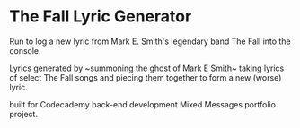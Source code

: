 # The Fall Lyric Generator

Run to log a new lyric from Mark E. Smith's legendary band The Fall into the console.

Lyrics generated by ~summoning the ghost of Mark E Smith~
taking lyrics of select The Fall songs and piecing them together to form a new (worse) lyric.

built for Codecademy back-end development Mixed Messages portfolio project.